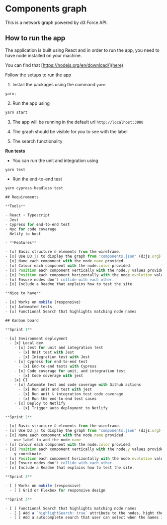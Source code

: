 # Components graph

This is a network graph powered by d3 Force API.

## How to run the app

The application is built using React and in order to run the app, you need to have node installed on your machine.

You can find that [https://nodejs.org/en/download/](here)

Follow the setups to run the app

1. Install the packages using the command `yarn`

```javascript
yarn;
```

2. Run the app using

```javascript
yarn start
```

3. The app will be running in the default url `http://localhost:3000`

4. The graph should be visible for you to see with the label

5. The search functionality

**Run tests**

- You can run the unit and integration using

```javascript
yarn test
```

- Run the end-to-end test

```javascript
yarn cypress-headless:test

## Requirements

**Tools**

- React + Typescript
- Jest
- Cypress for end-to-end test
- Nyc for code coverage
- Nelify to host

- **Features**

- [x] Basic structure & elements from the wireframe.
- [x] Use D3.js to display the graph from "components.json" (d3js.org).
- [x] Name each component with the node.name provided.
- [x] Colour each component with the node.color provided.
- [x] Position each component vertically with the node.y values provided.
- [x] Position each component horizontally with the node.evolution values provided (0=left, 5=right)
- [x] Ensure nodes don't collide with each other.
- [x] Include a Readme that explains how to test the site.

**Nice to have**

- [x] Works on mobile (responsive)
- [x] Automated tests
- [x] Functional Search that highlights matching node names

## Kanban board

**Sprint 1**

- [x] Environment deployment
  - [x] Local dev
    - [x] Jest for unit and integration test
      - [x] Unit test with Jest
      - [x] Integration test with Jest
    - [x] Cypress for end-to-end test
      - [x] End-to-end tests with Cypress
    - [x] Code coverage for unit, and integration test
      - [x] Code coverage with jest
  - [x] CI
    - [x] Automate test and code coverage with Github actions
      - [x] Run unit and test with jest
      - [x] Run unit & integration test code coverage
      - [x] Run the end-to-end test cases
    - [x] Deploy to Netlify
      - [x] Trigger auto deployment to Netlify

**Sprint 2**

- [x] Basic structure & elements from the wireframe.
- [x] Use D3.js to display the graph from "components.json" (d3js.org).
- [x] Name each component with the node.name provided.
  - use label to add the node.name
- [x] Colour each component with the node.color provided.
- [x] Position each component vertically with the node.y values provided.
  - y coordinate
- [x] Position each component horizontally with the node.evolution values provided (0=left, 5=right)
- [x] Ensure nodes don't collide with each other.
- [x] Include a Readme that explains how to test the site.

**Sprint 3**

- [ ] Works on mobile (responsive)
  - [ ] Grid or Flexbox for responsive design

**Sprint 3**

- [ ] Functional Search that highlights matching node names
  - [ ] Add a `highlightSearch: true` attribute to the nodes, hight the node with highlight color code on the graph.
  - [ ] Add a autocomplete search that user can select when the names is typed, returns not found if there is no match.
```
